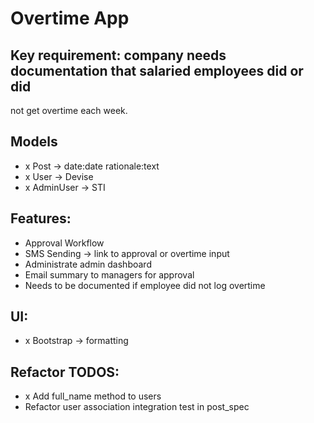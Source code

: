 # Overtime App

## Key requirement: company needs documentation that salaried employees did or did
not get overtime each week.

## Models
- x Post -> date:date rationale:text
- x User -> Devise
- x AdminUser -> STI

## Features:
- Approval Workflow
- SMS Sending -> link to approval or overtime input
- Administrate admin dashboard
- Email summary to managers for approval
- Needs to be documented if employee did not log overtime

## UI:
- x Bootstrap -> formatting

## Refactor TODOS:
- x Add full_name method to users
- Refactor user association integration test in post_spec

